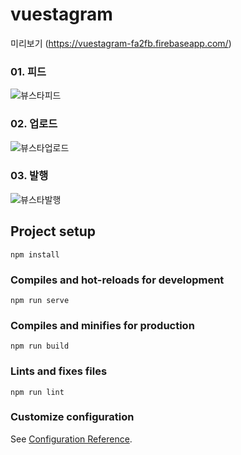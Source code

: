 # vuestagram
미리보기
(https://vuestagram-fa2fb.firebaseapp.com/)

### 01. 피드
![뷰스타피드](https://github.com/yukyungyu/vuestagram/assets/141790554/0e005656-0270-4b63-9c25-24c04f905277)

### 02. 업로드
![뷰스타업로드](https://github.com/yukyungyu/vuestagram/assets/141790554/8b8c3ff8-04c5-423e-a626-1aa18f62aec7)

### 03. 발행
![뷰스타발행](https://github.com/yukyungyu/vuestagram/assets/141790554/250abdfe-bd21-4fe6-a1b3-fd8e0410cada)


## Project setup
```
npm install
```

### Compiles and hot-reloads for development
```
npm run serve
```

### Compiles and minifies for production
```
npm run build
```

### Lints and fixes files
```
npm run lint
```

### Customize configuration
See [Configuration Reference](https://cli.vuejs.org/config/).
